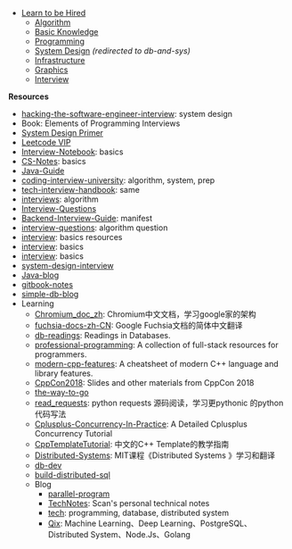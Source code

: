 -   [Learn to be Hired](#learn-to-be-hired)
    -   [Algorithm](./algorithm.md)
    -   [Basic Knowledge](./basics.md)
    -   [Programming](./programming.md)
    -   [System Design](../db-and-sys) *(redirected to db-and-sys)*
    -   [Infrastructure](./infra.md)
    -   [Graphics](./graphics.md)
    -   [Interview](./interview.md)

**Resources**

-   [hacking-the-software-engineer-interview](https://puncsky.com/hacking-the-software-engineer-interview/):
    system design
-   Book: Elements of Programming Interviews
-   [System Design
    Primer](https://github.com/donnemartin/system-design-primer)
-   [Leetcode VIP](http://206.81.6.248:12306/leetcode/algorithm)
-   [Interview-Notebook](https://github.com/jianghui-galaxy/Interview-Notebook):
    basics
-   [CS-Notes](https://github.com/CyC2018/CS-Notes): basics
-   [Java-Guide](https://github.com/Snailclimb/JavaGuide)
-   [coding-interview-university](https://github.com/jwasham/coding-interview-university):
    algorithm, system, prep
-   [tech-interview-handbook](https://github.com/yangshun/tech-interview-handbook):
    same
-   [interviews](https://github.com/kdn251/interviews): algorithm
-   [Interview-Questions](https://github.com/rishabh115/Interview-Questions)
-   [Backend-Interview-Guide](https://github.com/CyC2018/Backend-Interview-Guide):
    manifest
-   [interview-questions](https://github.com/mission-peace/interview):
    algorithm question
-   [interview](https://github.com/andreis/interview): basics resources
-   [interview](https://github.com/huihut/interview): basics
-   [interview](https://hit-alibaba.github.io/interview/index.html):
    basics
-   [system-design-interview](https://github.com/checkcheckzz/system-design-interview)
-   [Java-blog](https://zhuanlan.zhihu.com/hinus)
-   [gitbook-notes](https://limingji.gitbooks.io/go_notes/content/)
-   [simple-db-blog](https://swanspouse.github.io/)
-   Learning
    -   [Chromium\_doc\_zh](https://github.com/ahangchen/Chromium_doc_zh):
        Chromium中文文档，学习google家的架构
    -   [fuchsia-docs-zh-CN](https://github.com/zhangpf/fuchsia-docs-zh-CN):
        Google Fuchsia文档的简体中文翻译
    -   [db-readings](https://github.com/rxin/db-readings): Readings in
        Databases.
    -   [professional-programming](https://github.com/charlax/professional-programming):
        A collection of full-stack resources for programmers.
    -   [modern-cpp-features](https://github.com/AnthonyCalandra/modern-cpp-features):
        A cheatsheet of modern C++ language and library features.
    -   [CppCon2018](https://github.com/CppCon/CppCon2018): Slides and
        other materials from CppCon 2018
    -   [the-way-to-go](https://github.com/Unknwon/the-way-to-go_ZH_CN)
    -   [read\_requests](https://github.com/wangshunping/read_requests):
        python requests 源码阅读，学习更pythonic 的python代码写法
    -   [Cplusplus-Concurrency-In-Practice](https://github.com/forhappy/Cplusplus-Concurrency-In-Practice):
        A Detailed Cplusplus Concurrency Tutorial
    -   [CppTemplateTutorial](https://github.com/wuye9036/CppTemplateTutorial):
        中文的C++ Template的教学指南
    -   [Distributed-Systems](https://github.com/feixiao/Distributed-Systems):
        MIT课程《Distributed Systems 》学习和翻译
    -   [db-dev](https://github.com/huachaohuang/awesome-dbdev)
    -   [build-distributed-sql](https://github.com/ngaut/builddatabase)
    -   Blog
        -   [parallel-program](http://spiritsaway.info/)
        -   [TechNotes](https://github.com/GHScan/TechNotes): Scan's
            personal technical notes
        -   [tech](https://github.com/hedengcheng/tech): programming,
            database, distributed system
        -   [Qix](https://github.com/ty4z2008/Qix): Machine
            Learning、Deep Learning、PostgreSQL、Distributed
            System、Node.Js、Golang
